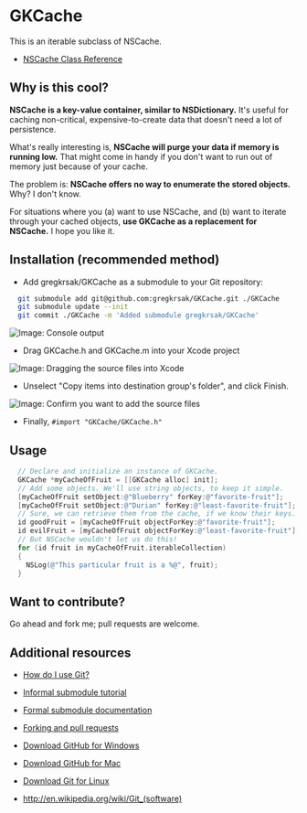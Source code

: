 GKCache
=======
This is an iterable subclass of NSCache.

* [NSCache Class Reference]

Why is this cool?
-----------------
<strong>NSCache is a key-value container, similar to NSDictionary.</strong> It's useful for caching non-critical, expensive-to-create data that doesn't need a lot of persistence.

What's really interesting is, <strong>NSCache will purge your data if memory is running low.</strong> That might come in handy if you don't want to run out of memory just because of your cache.

The problem is: <strong>NSCache offers no way to enumerate the stored objects.</strong> Why? I don't know.

For situations where you (a) want to use NSCache, and (b) want to iterate through your cached objects, <strong>use GKCache as a replacement for NSCache.</strong> I hope you like it.

Installation (recommended method)
---------------------------------

- Add gregkrsak/GKCache as a submodule to your Git repository:

~~~bash
  git submodule add git@github.com:gregkrsak/GKCache.git ./GKCache
  git submodule update --init
  git commit ./GKCache -m 'Added submodule gregkrsak/GKCache'
~~~

![Image: Console output](https://drive.google.com/uc?export=view&id=0B15HSB1iaOZ2b1JjT0pTaU1zQWs "Oohh.. red. Ahh.")

- Drag GKCache.h and GKCache.m into your Xcode project

![Image: Dragging the source files into Xcode](https://drive.google.com/uc?export=view&id=0B15HSB1iaOZ2SlU4MWkxOUpRWDA "Be sure you grab the GKCache source files directly, and not an operating system folder.")

- Unselect "Copy items into destination group's folder", and click Finish. 

![Image: Confirm you want to add the source files](https://drive.google.com/uc?export=view&id=0B15HSB1iaOZ2WVhUWjFxNGM3Q1k "Just add the source files to your target; there's no need to copy.")

- Finally, `#import "GKCache/GKCache.h"`

Usage
-----

~~~objective-c
  // Declare and initialize an instance of GKCache.
  GKCache *myCacheOfFruit = [[GKCache alloc] init];
  // Add some objects. We'll use string objects, to keep it simple.
  [myCacheOfFruit setObject:@"Blueberry" forKey:@"favorite-fruit"];
  [myCacheOfFruit setObject:@"Durian" forKey:@"least-favorite-fruit"];
  // Sure, we can retrieve them from the cache, if we know their keys.
  id goodFruit = [myCacheOfFruit objectForKey:@"favorite-fruit"];
  id evilFruit = [myCacheOfFruit objectForKey:@"least-favorite-fruit"];
  // But NSCache wouldn't let us do this!
  for (id fruit in myCacheOfFruit.iterableCollection)
  {
    NSLog(@"This particular fruit is a %@", fruit);
  }
~~~

Want to contribute?
-------------------

Go ahead and fork me; pull requests are welcome.

Additional resources
--------------------

* [How do I use Git?]

* [Informal submodule tutorial]

* [Formal submodule documentation]

* [Forking and pull requests]

* [Download GitHub for Windows]

* [Download GitHub for Mac]

* [Download Git for Linux]

* http://en.wikipedia.org/wiki/Git_(software)

  [NSCache Class Reference]: https://developer.apple.com/library/ios/documentation/cocoa/reference/NSCache_Class/Reference/Reference.html
  [Informal submodule tutorial]: http://blog.jacius.info/git-submodule-cheat-sheet/
  [Formal submodule documentation]: http://git-scm.com/book/en/Git-Tools-Submodules
  [Forking and pull requests]: https://help.github.com/articles/using-pull-requests
  [How do I use Git?]: http://git-scm.com/documentation
  [Download GitHub for Windows]: http://windows.github.com/
  [Download GitHub for Mac]: http://mac.github.com/
  [Download Git for Linux]: http://git-scm.com/download/linux